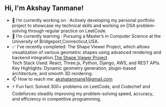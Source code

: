 ## Hi, I'm Akshay Tanmane!

- 🔭 I’m currently working on : Actively developing my personal portfolio project to showcase my technical skills and working on DSA problem-solving through regular practice on LeetCode.
- 🌱 I’m currently learning : Pursuing a Master’s in Computer Science at the University of Bridgeport,Connecticut,USA.
- ✅ I’ve recently completed: The Shape Viewer Project, which allows visualization of various geometric shapes using advanced rendering and backend integration.[The Shape Viewer Project](https://github.com/akshaytanmane150294/ShapeViewer_WebApplication.git)<br/>
      Tech Stack Used: React, Three.js, Python, Django, AWS, and REST APIs.
      Key Highlights: Dynamic geometry generation, plugin-based architecture, and smooth 3D rendering.
- 📫 How to reach me: akshatanmane1@gmail.com
- ⚡ Fun fact: Solved 300+ problems on LeetCode, and Codechef and Codeforces steadily improving my problem-solving speed, accuracy, and efficiency in competitive programming.

